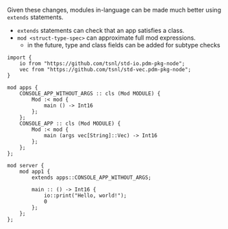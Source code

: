 Given these changes, modules in-language can be made much better using `extends` statements.
- `extends` statements can check that an app satisfies a class. 
- `mod <struct-type-spec>` can approximate full mod expressions.
    - in the future, type and class fields can be added for subtype checks

```
import {
    io from "https://github.com/tsnl/std-io.pdm-pkg-node";
    vec from "https://github.com/tsnl/std-vec.pdm-pkg-node";
}

mod apps {
    CONSOLE_APP_WITHOUT_ARGS :: cls (Mod MODULE) {
        Mod :< mod {
            main () -> Int16
        };
    };
    CONSOLE_APP :: cls (Mod MODULE) {
        Mod :< mod {
            main (args vec[String]::Vec) -> Int16
        };
    };
};

mod server {
    mod app1 {
        extends apps::CONSOLE_APP_WITHOUT_ARGS;
    
        main :: () -> Int16 {
            io::print("Hello, world!");
            0
        };
    };
};
```
